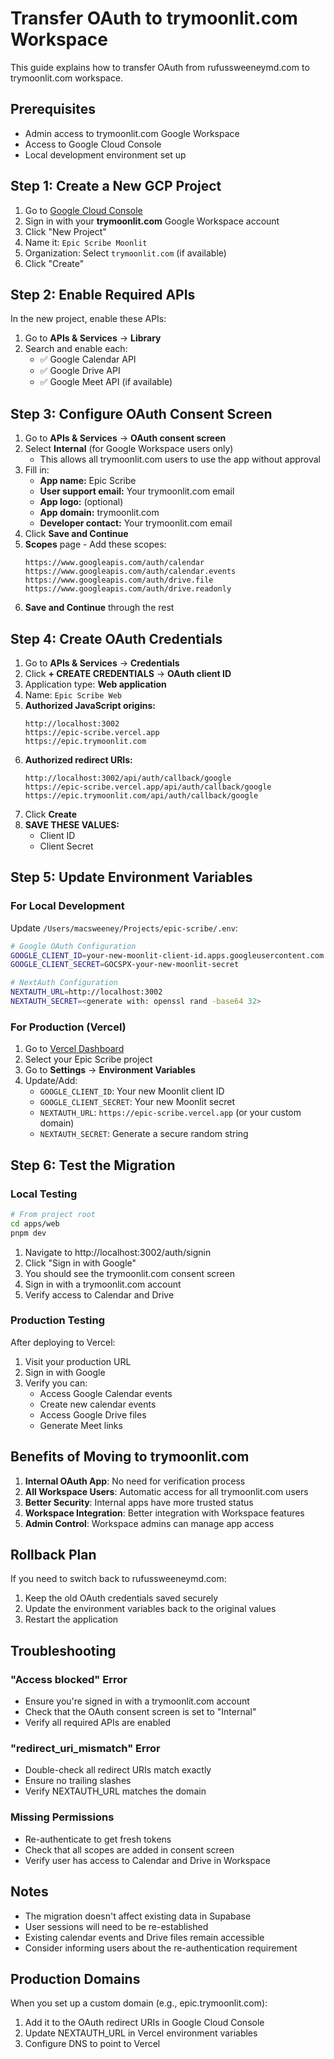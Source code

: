 # Transfer OAuth to trymoonlit.com Workspace

This guide explains how to transfer OAuth from rufussweeneymd.com to trymoonlit.com workspace.

## Prerequisites

- Admin access to trymoonlit.com Google Workspace
- Access to Google Cloud Console
- Local development environment set up

## Step 1: Create a New GCP Project

1. Go to [Google Cloud Console](https://console.cloud.google.com/)
2. Sign in with your **trymoonlit.com** Google Workspace account
3. Click "New Project"
4. Name it: `Epic Scribe Moonlit`
5. Organization: Select `trymoonlit.com` (if available)
6. Click "Create"

## Step 2: Enable Required APIs

In the new project, enable these APIs:
1. Go to **APIs & Services** → **Library**
2. Search and enable each:
   - ✅ Google Calendar API
   - ✅ Google Drive API
   - ✅ Google Meet API (if available)

## Step 3: Configure OAuth Consent Screen

1. Go to **APIs & Services** → **OAuth consent screen**
2. Select **Internal** (for Google Workspace users only)
   - This allows all trymoonlit.com users to use the app without approval
3. Fill in:
   - **App name:** Epic Scribe
   - **User support email:** Your trymoonlit.com email
   - **App logo:** (optional)
   - **App domain:** trymoonlit.com
   - **Developer contact:** Your trymoonlit.com email
4. Click **Save and Continue**
5. **Scopes** page - Add these scopes:
   ```
   https://www.googleapis.com/auth/calendar
   https://www.googleapis.com/auth/calendar.events
   https://www.googleapis.com/auth/drive.file
   https://www.googleapis.com/auth/drive.readonly
   ```
6. **Save and Continue** through the rest

## Step 4: Create OAuth Credentials

1. Go to **APIs & Services** → **Credentials**
2. Click **+ CREATE CREDENTIALS** → **OAuth client ID**
3. Application type: **Web application**
4. Name: `Epic Scribe Web`
5. **Authorized JavaScript origins:**
   ```
   http://localhost:3002
   https://epic-scribe.vercel.app
   https://epic.trymoonlit.com
   ```
6. **Authorized redirect URIs:**
   ```
   http://localhost:3002/api/auth/callback/google
   https://epic-scribe.vercel.app/api/auth/callback/google
   https://epic.trymoonlit.com/api/auth/callback/google
   ```
7. Click **Create**
8. **SAVE THESE VALUES:**
   - Client ID
   - Client Secret

## Step 5: Update Environment Variables

### For Local Development

Update `/Users/macsweeney/Projects/epic-scribe/.env`:

```bash
# Google OAuth Configuration
GOOGLE_CLIENT_ID=your-new-moonlit-client-id.apps.googleusercontent.com
GOOGLE_CLIENT_SECRET=GOCSPX-your-new-moonlit-secret

# NextAuth Configuration
NEXTAUTH_URL=http://localhost:3002
NEXTAUTH_SECRET=<generate with: openssl rand -base64 32>
```

### For Production (Vercel)

1. Go to [Vercel Dashboard](https://vercel.com/dashboard)
2. Select your Epic Scribe project
3. Go to **Settings** → **Environment Variables**
4. Update/Add:
   - `GOOGLE_CLIENT_ID`: Your new Moonlit client ID
   - `GOOGLE_CLIENT_SECRET`: Your new Moonlit secret
   - `NEXTAUTH_URL`: `https://epic-scribe.vercel.app` (or your custom domain)
   - `NEXTAUTH_SECRET`: Generate a secure random string

## Step 6: Test the Migration

### Local Testing
```bash
# From project root
cd apps/web
pnpm dev
```

1. Navigate to http://localhost:3002/auth/signin
2. Click "Sign in with Google"
3. You should see the trymoonlit.com consent screen
4. Sign in with a trymoonlit.com account
5. Verify access to Calendar and Drive

### Production Testing
After deploying to Vercel:
1. Visit your production URL
2. Sign in with Google
3. Verify you can:
   - Access Google Calendar events
   - Create new calendar events
   - Access Google Drive files
   - Generate Meet links

## Benefits of Moving to trymoonlit.com

1. **Internal OAuth App**: No need for verification process
2. **All Workspace Users**: Automatic access for all trymoonlit.com users
3. **Better Security**: Internal apps have more trusted status
4. **Workspace Integration**: Better integration with Workspace features
5. **Admin Control**: Workspace admins can manage app access

## Rollback Plan

If you need to switch back to rufussweeneymd.com:
1. Keep the old OAuth credentials saved securely
2. Update the environment variables back to the original values
3. Restart the application

## Troubleshooting

### "Access blocked" Error
- Ensure you're signed in with a trymoonlit.com account
- Check that the OAuth consent screen is set to "Internal"
- Verify all required APIs are enabled

### "redirect_uri_mismatch" Error
- Double-check all redirect URIs match exactly
- Ensure no trailing slashes
- Verify NEXTAUTH_URL matches the domain

### Missing Permissions
- Re-authenticate to get fresh tokens
- Check that all scopes are added in consent screen
- Verify user has access to Calendar and Drive in Workspace

## Notes

- The migration doesn't affect existing data in Supabase
- User sessions will need to be re-established
- Existing calendar events and Drive files remain accessible
- Consider informing users about the re-authentication requirement

## Production Domains

When you set up a custom domain (e.g., epic.trymoonlit.com):
1. Add it to the OAuth redirect URIs in Google Cloud Console
2. Update NEXTAUTH_URL in Vercel environment variables
3. Configure DNS to point to Vercel